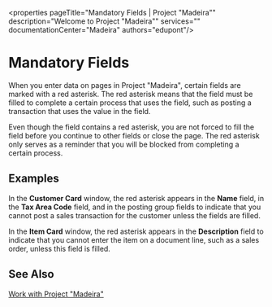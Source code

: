 <properties
	pageTitle="Mandatory Fields | Project "Madeira""
        description="Welcome to Project "Madeira"" 
        services="" 
        documentationCenter="Madeira"
        authors="edupont"/>
    
# Mandatory Fields
When you enter data on pages in Project "Madeira", certain fields are marked with a red asterisk. The red asterisk means that the field must be filled to complete a certain process that uses the field, such as posting a transaction that uses the value in the field. 

Even though the field contains a red asterisk, you are not forced to fill the field before you continue to other fields or close the page. The red asterisk only serves as a reminder that you will be blocked from completing a certain process. 

## Examples 
In the **Customer Card** window, the red asterisk appears in the **Name** field, in the **Tax Area Code** field, and in the posting group fields to indicate that you cannot post a sales transaction for the customer unless the fields are filled.

In the **Item Card** window, the red asterisk appears in the **Description** field to indicate that you cannot enter the item on a document line, such as a sales order, unless this field is filled.

## See Also
[Work with Project "Madeira"](ui-work-product.md) 

